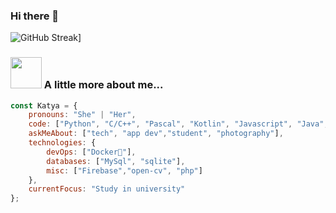 ### Hi there 👋
![GitHub Streak](http://github-readme-streak-stats.herokuapp.com?user=KatyaProkhorchuk&theme=blux&hide_border=true&date_format=M%20j%5B%2C%20Y%5D)]

### <img src="https://media.giphy.com/media/VgCDAzcKvsR6OM0uWg/giphy.gif" width="50"> A little more about me...  

```javascript
const Katya = {
    pronouns: "She" | "Her",
    code: ["Python", "C/C++", "Pascal", "Kotlin", "Javascript", "Java", "PHP"],
    askMeAbout: ["tech", "app dev","student", "photography"],
    technologies: {
        devOps: ["Docker🐳"],
        databases: ["MySql", "sqlite"],
        misc: ["Firebase","open-cv", "php"]
    },
    currentFocus: "Study in university"
};

